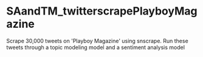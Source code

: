 # SAandTM_twitterscrapePlayboyMagazine
Scrape 30,000 tweets on 'Playboy Magazine' using snscrape. Run these tweets through a topic modeling model and a sentiment analysis model
